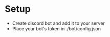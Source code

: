 # Setup
* Create discord bot and add it to your server
* Place your bot's token in ./bot/config.json
